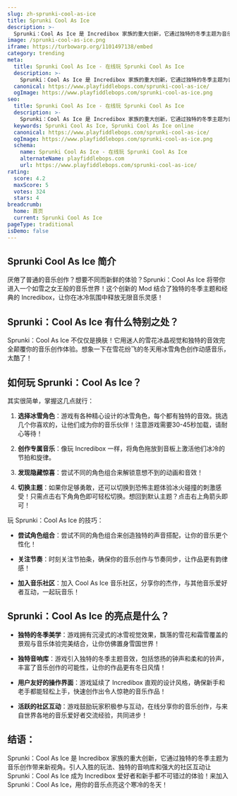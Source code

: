 ```yaml
---
slug: zh-sprunki-cool-as-ice
title: Sprunki Cool As Ice
description: >-
  Sprunki：Cool As Ice 是 Incredibox 家族的重大创新，它通过独特的冬季主题为音乐创作带来新视角。
image: /sprunki-cool-as-ice.png
iframe: https://turbowarp.org/1101497138/embed
category: trending
meta:
  title: Sprunki Cool As Ice - 在线玩 Sprunki Cool As Ice
  description: >-
    Sprunki：Cool As Ice 是 Incredibox 家族的重大创新，它通过独特的冬季主题为音乐创作带来新视角。
  canonical: https://www.playfiddlebops.com/sprunki-cool-as-ice/
  ogImage: https://www.playfiddlebops.com/sprunki-cool-as-ice.png
seo:
  title: Sprunki Cool As Ice - 在线玩 Sprunki Cool As Ice
  description: >-
    Sprunki：Cool As Ice 是 Incredibox 家族的重大创新，它通过独特的冬季主题为音乐创作带来新视角。
  keywords: Sprunki Cool As Ice, Sprunki Cool As Ice online
  canonical: https://www.playfiddlebops.com/sprunki-cool-as-ice/
  ogImage: https://www.playfiddlebops.com/sprunki-cool-as-ice.png
  schema:
    name: Sprunki Cool As Ice - 在线玩 Sprunki Cool As Ice
    alternateName: playfiddlebops.com
    url: https://www.playfiddlebops.com/sprunki-cool-as-ice/
rating:
  score: 4.2
  maxScore: 5
  votes: 324
  stars: 4
breadcrumb:
  home: 首页
  current: Sprunki Cool As Ice
pageType: traditional
isDemo: false
---
```


## Sprunki Cool As Ice 简介

厌倦了普通的音乐创作？想要不同而新鲜的体验？Sprunki：Cool As Ice 将带你进入一个如雪之女王般的音乐世界！这个创新的 Mod 结合了独特的冬季主题和经典的 Incredibox，让你在冰冷氛围中释放无限音乐灵感！

## Sprunki：Cool As Ice 有什么特别之处？

Sprunki：Cool As Ice 不仅仅是换肤！它用迷人的雪花冰晶视觉和独特的音效完全颠覆你的音乐创作体验。想象一下在雪花纷飞的冬天用冰雪角色创作动感音乐，太酷了！

## 如何玩 Sprunki：Cool As Ice？

其实很简单，掌握这几点就行：

1. **选择冰雪角色**：游戏有各种精心设计的冰雪角色，每个都有独特的音效。挑选几个你喜欢的，让他们成为你的音乐伙伴！注意游戏需要30-45秒加载，请耐心等待！

1. **创作专属音乐**：像玩 Incredibox 一样，将角色拖放到音板上激活他们冰冷的节拍和旋律。

1. **发现隐藏惊喜**：尝试不同的角色组合来解锁意想不到的动画和音效！

1. **切换主题**：如果你足够勇敢，还可以切换到恐怖主题体验冰火碰撞的刺激感受！只需点击右下角角色即可轻松切换。想回到默认主题？点击右上角箭头即可！

玩 Sprunki：Cool As Ice 的技巧：

- **尝试角色组合**：尝试不同的角色组合来创造独特的声音搭配，让你的音乐更个性化！

- **关注节奏**：时刻关注节拍条，确保你的音乐创作与节奏同步，让作品更有韵律感！

- **加入音乐社区**：加入 Cool As Ice 音乐社区，分享你的杰作，与其他音乐爱好者互动，一起玩音乐！

## Sprunki：Cool As Ice 的亮点是什么？

- **独特的冬季美学**：游戏拥有沉浸式的冰雪视觉效果，飘落的雪花和霜雪覆盖的景观与音乐体验完美结合，让你仿佛置身雪国世界！

- **独特音响库**：游戏引入独特的冬季主题音效，包括悠扬的钟声和柔和的铃声，丰富了音乐创作的可能性，让你的作品更有冬日风情！

- **用户友好的操作界面**：游戏延续了 Incredibox 直观的设计风格，确保新手和老手都能轻松上手，快速创作出令人惊艳的音乐作品！

- **活跃的社区互动**：游戏鼓励玩家积极参与互动，在线分享你的音乐创作，与来自世界各地的音乐爱好者交流经验，共同进步！

## 结语：

Sprunki：Cool As Ice 是 Incredibox 家族的重大创新，它通过独特的冬季主题为音乐创作带来新视角。引人入胜的玩法、独特的音响库和强大的社区互动让 Sprunki：Cool As Ice 成为 Incredibox 爱好者和新手都不可错过的体验！来加入 Sprunki：Cool As Ice，用你的音乐点亮这个寒冷的冬天！